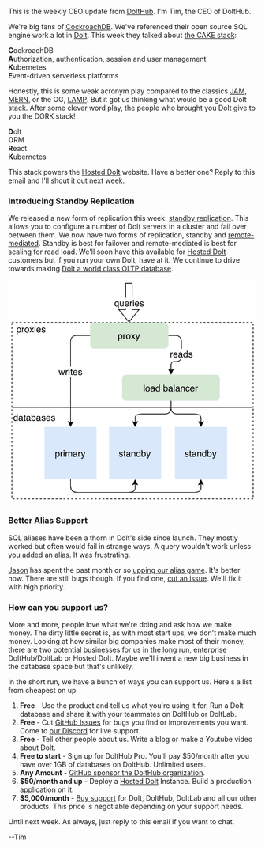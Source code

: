 This is the weekly CEO update from [DoltHub](https://www.dolthub.com/). I'm Tim, the CEO of DoltHub. 

We're big fans of [CockroachDB](https://www.cockroachlabs.com/). We've referenced their open source SQL engine work a lot in [Dolt](https://www.doltdb.com). This week they talked about [the CAKE stack](https://thenewstack.io/have-some-cake-the-new-stateful-serverless-stack/):

**C**ockroachDB  
**A**uthorization, authentication, session and user management  
**K**ubernetes  
**E**vent-driven serverless platforms  

Honestly, this is some weak acronym play compared to the classics [JAM](https://en.wikipedia.org/wiki/Jamstack), [MERN](https://www.mongodb.com/mern-stack), or the OG, [LAMP](https://en.wikipedia.org/wiki/LAMP_(software_bundle)). But it got us thinking what would be a good Dolt stack. After some clever word play, the people who brought you Dolt give to you the DORK stack!

**D**olt  
**O**RM  
**R**eact  
**K**ubernetes  

This stack powers the [Hosted Dolt](https://hosted.doltdb.com) website. Have a better one? Reply to this email and I'll shout it out next week.

### Introducing Standby Replication

We released a new form of replication this week: [standby replication](https://www.dolthub.com/blog/2022-10-19-standby-replication/). This allows you to configure a number of Dolt servers in a cluster and fail over between them. We now have two forms of replication, standby and [remote-mediated](https://docs.dolthub.com/sql-reference/server/replication). Standby is best for failover and remote-mediated is best for scaling for read load. We'll soon have this available for [Hosted Dolt](https://hosted.doltdb.com) customers but if you run your own Dolt, have at it. We continue to drive towards making [Dolt a world class OLTP database](https://www.dolthub.com/blog/2021-06-14-dolt-is-a-database/).

[![Standby Replication](../images/dolt-standby-replication.png)](https://www.dolthub.com/blog/2022-10-19-standby-replication/)

### Better Alias Support

SQL aliases have been a thorn in Dolt's side since launch. They mostly worked but often would fail in strange ways. A query wouldn't work unless you added an alias. It was frustrating. 

[Jason](https://www.dolthub.com/team#jason) has spent the past month or so [upping our alias game](https://www.dolthub.com/blog/2022-10-21-alias-improvements/). It's better now. There are still bugs though. If you find one, [cut an issue](https://github.com/dolthub/dolt/issues). We'll fix it with high priority.

### How can you support us?

More and more, people love what we're doing and ask how we make money. The dirty little secret is, as with most start ups, we don't make much money. Looking at how similar big companies make most of their money, there are two potential businesses for us in the long run, enterprise DoltHub/DoltLab or Hosted Dolt. Maybe we'll invent a new big business in the database space but that's unlikely. 

In the short run, we have a bunch of ways you can support us. Here's a list from cheapest on up.

1. **Free** - Use the product and tell us what you're using it for. Run a Dolt database and share it with your teammates on DoltHub or DoltLab.
2. **Free** - Cut [GitHub Issues](https://github.com/dolthub/dolt/issues) for bugs you find or improvements you want. Come to [our Discord](https://discord.com/invite/RFwfYpu) for live support.
3. **Free** - Tell other people about us. Write a blog or make a Youtube video about Dolt.
3. **Free to start** - Sign up for DoltHub Pro. You'll pay $50/month after you have over 1GB of databases on DoltHub. Unlimited users.
4. **Any Amount** - [GitHub sponsor the DoltHub organization](https://github.com/sponsors/dolthub).
5. **$50/month and up** - Deploy a [Hosted Dolt](https://hosted.doltdb.com) Instance. Build a production application on it.
6. **$5,000/month** - [Buy support](https://www.dolthub.com/pricing) for Dolt, DoltHub, DoltLab and all our other products. This price is negotiable depending on your support needs.

Until next week. As always, just reply to this email if you want to chat.

--Tim
